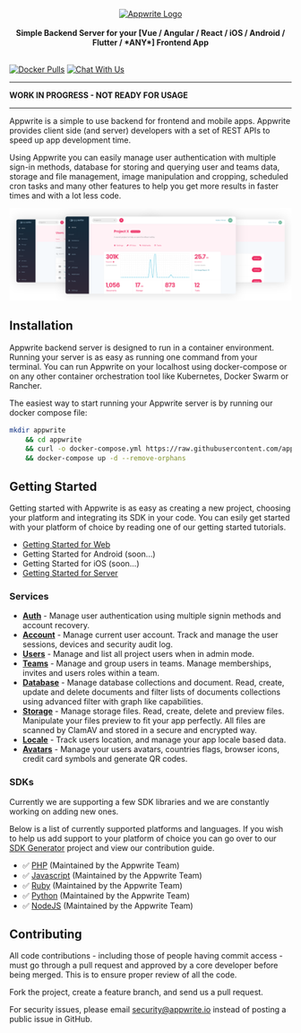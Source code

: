 <p align="center">
    <a href="https://appwrite.io" target="_blank"><img height="60" src="https://appwrite.io/images/github-logo.png" alt="Appwrite Logo"></a>
    <br />
    <br />
    <b>Simple Backend Server for your [Vue / Angular / React / iOS / Android / Flutter / *ANY*] Frontend App</b>
    <br />
    <br />
</p>

[![Docker Pulls](https://img.shields.io/docker/pulls/appwrite/appwrite.svg)](https://hub.docker.com/r/appwrite/appwrite)
[![Chat With Us](https://img.shields.io/gitter/room/appwrite/community.svg)](https://gitter.im/appwrite/community?utm_source=share-link&utm_medium=link&utm_campaign=share-link)

---

**WORK IN PROGRESS - NOT READY FOR USAGE**

---

Appwrite is a simple to use backend for frontend and mobile apps. Appwrite provides client side (and server) developers with a set of REST APIs to speed up app development time.

Using Appwrite you can easily manage user authentication with multiple sign-in methods, database for storing and querying user and teams data, storage and file management, image manipulation and cropping, scheduled cron tasks and many other features to help you get more results in faster times and with a lot less code.

![Appwrite](public/images/github.png)

## Installation

Appwrite backend server is designed to run in a container environment. Running your server is as easy as running one command from your terminal. You can run Appwrite on your localhost using docker-compose or on any other container orchestration tool like Kubernetes, Docker Swarm or Rancher.

The easiest way to start running your Appwrite server is by running our docker compose file:

```bash
mkdir appwrite
    && cd appwrite
    && curl -o docker-compose.yml https://raw.githubusercontent.com/appwrite/appwrite/master/docker-compose.yml
    && docker-compose up -d --remove-orphans
```

## Getting Started

Getting started with Appwrite is as easy as creating a new project, choosing your platform and integrating its SDK in your code. You can esily get started with your platform of choice by reading one of our getting started tutorials.

* [Getting Started for Web](https://appwrite.io/docs/getting-started-for-web)
* Getting Started for Android (soon...)
* Getting Started for iOS (soon...)
* [Getting Started for Server](https://appwrite.io/docs/getting-started-for-server)

### Services

* [**Auth**](https://appwrite.io/docs/auth) - Manage user authentication using multiple signin methods and account recovery.
* [**Account**](https://appwrite.io/docs/account) - Manage current user account. Track and manage the user sessions, devices and security audit log.
* [**Users**](https://appwrite.io/docs/users) - Manage and list all project users when in admin mode.
* [**Teams**](https://appwrite.io/docs/teams) - Manage and group users in teams. Manage memberships, invites and users roles within a team.
* [**Database**](https://appwrite.io/docs/database) - Manage database collections and document. Read, create, update and delete documents and filter lists of documents collections using advanced filter with graph like capabilities.
* [**Storage**](https://appwrite.io/docs/storage) - Manage storage files. Read, create, delete and preview files. Manipulate your files preview to fit your app perfectly. All files are scanned by ClamAV and stored in a secure and encrypted way.
* [**Locale**](https://appwrite.io/docs/locale) - Track users location, and manage your app locale based data.
* [**Avatars**](https://appwrite.io/docs/avatars) - Manage your users avatars, countries flags, browser icons, credit card symbols and generate QR codes.

### SDKs

Currently we are supporting a few SDK libraries and we are constantly working on adding new ones.

Below is a list of currently supported platforms and languages. If you wish to help us add support to your platform of choice you can go over to our [SDK Generator](https://github.com/appwrite/sdk-generator) project and view our contribution guide.

* ✅ [PHP](https://github.com/appwrite/sdk-for-php) (Maintained by the Appwrite Team)
* ✅ [Javascript](https://github.com/appwrite/sdk-for-js) (Maintained by the Appwrite Team)
* ✅ [Ruby](https://github.com/appwrite/sdk-for-ruby) (Maintained by the Appwrite Team)
* ✅ [Python](https://github.com/appwrite/sdk-for-python) (Maintained by the Appwrite Team)
* ✅ [NodeJS](https://github.com/appwrite/sdk-for-node) (Maintained by the Appwrite Team)

## Contributing

All code contributions - including those of people having commit access - must go through a pull request and approved by a core developer before being merged. This is to ensure proper review of all the code.

Fork the project, create a feature branch, and send us a pull request.

For security issues, please email security@appwrite.io instead of posting a public issue in GitHub.
